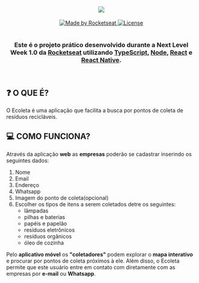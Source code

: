 <h1 align=center>
<img src="https://user-images.githubusercontent.com/38081852/83580830-6f63e200-a513-11ea-9a27-0a109ec1e4d0.png" />
</h1>
<p align="center">
  <a href="https://rocketseat.com.br">
    <img alt="Made by Rocketseat" src="https://img.shields.io/badge/made%20by-Rocketseat-%237519C1">
  </a>
  
  <a href="https://github.com/xXHachimanXx/Ecoleta/blob/master/LICENSE">
    <img alt="License" src="https://img.shields.io/github/license/vitorserrano/ecoleta?color=%237519C1">
  </a>
  <br><br>
</p>

<h3 align=center>
  
  Este é o projeto prático desenvolvido durante a **Next Level Week 1.0** da [Rocketseat][rocketseat] utilizando [TypeScript][typescript_site], [Node][node_site], [React][react_site] e [React Native][react_native_site].
  
</h3>
<br>

## **:question: O QUE É?**
O Ecoleta é uma aplicação que facilita a busca por pontos de coleta de resíduos recicláveis.

## **:computer: COMO FUNCIONA?**
Através da aplicação **web** as **empresas** poderão se cadastrar inserindo os seguintes dados:
<ol>
  <li>Nome</li>
  <li>Email</li>
  <li>Endereço</li>
  <li>Whatsapp</li>
  <li>Imagem do ponto de coleta(opcional)</li>
  <li>Escolher os tipos de itens a serem coletados detre os seguintes:  
    <ul>
      <li>lâmpadas</li>
      <li>pilhas e baterias</li>
      <li>papéis e papelão</li>
      <li>resíduos eletrônicos</li>
      <li>resíduos orgânicos</li>
      <li>óleo de cozinha</li>
    </ul>
  </li>
</ol>

Pelo **aplicativo móvel** os **"coletadores"** podem explorar o **mapa interativo** e procurar por pontos de coleta próximos à ele.
Além disso, o Ecoleta permite que este usuário entre em contato com diretamente com as empresas por **e-mail** ou **Whatsapp**.



<!-- links -->
[rocketseat]: https://rocketseat.com.br/
[typescript_site]: https://www.typescriptlang.org/
[node_site]: https://nodejs.org/en/
[react_site]: https://pt-br.reactjs.org/
[react_native_site]: https://reactnative.dev/
[leaflet leaflet_site]: https://leafletjs.com/
